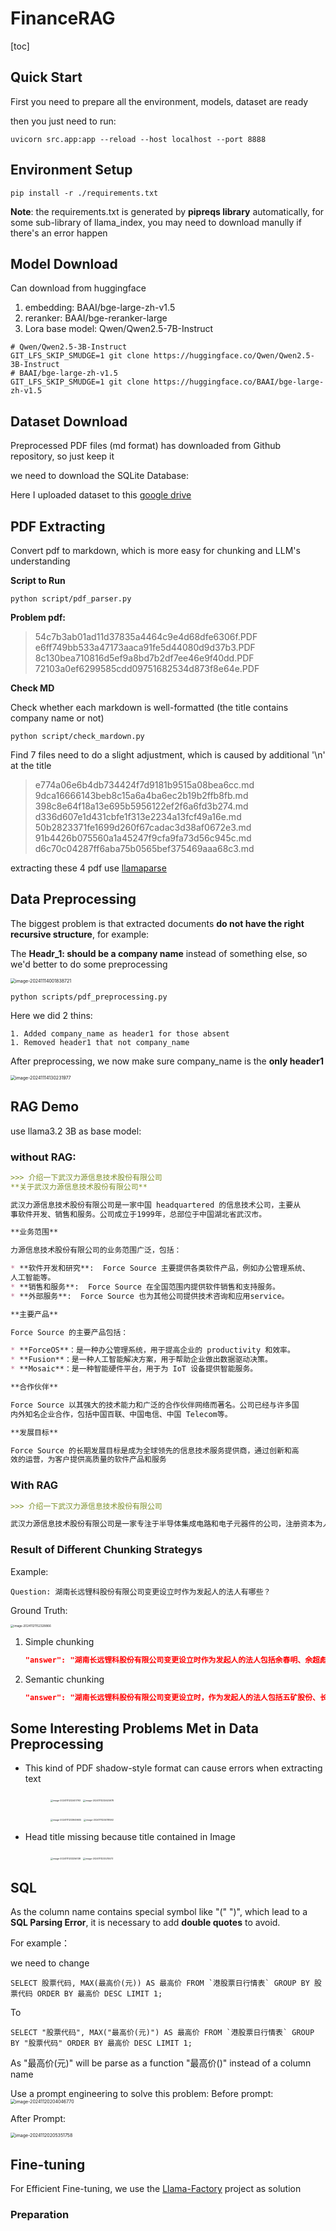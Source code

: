 # FinanceRAG

[toc]

## Quick Start

First you need to prepare all the environment, models, dataset are ready

then you just need to run:

```shell
uvicorn src.app:app --reload --host localhost --port 8888  
```

## Environment Setup

```shell
pip install -r ./requirements.txt
```

**Note**: the requirements.txt is generated by **pipreqs library** automatically, for some sub-library of llama_index, you may need to download manully if there's an error happen

## Model Download

Can download from huggingface

1. embedding: BAAI/bge-large-zh-v1.5
2. reranker: BAAI/bge-reranker-large
3. Lora base model: Qwen/Qwen2.5-7B-Instruct

```shell
# Qwen/Qwen2.5-3B-Instruct
GIT_LFS_SKIP_SMUDGE=1 git clone https://huggingface.co/Qwen/Qwen2.5-3B-Instruct
# BAAI/bge-large-zh-v1.5
GIT_LFS_SKIP_SMUDGE=1 git clone https://huggingface.co/BAAI/bge-large-zh-v1.5

```



## Dataset Download

Preprocessed PDF files (md format) has downloaded from Github repository, so just keep it

we need to download the SQLite Database:

Here I uploaded dataset to this [google drive](https://drive.google.com/file/d/1j2Xdgy9HnkYLUaLmxV9XkQxrfu1h9_4B/view?usp=share_link)



## PDF Extracting

Convert pdf to markdown, which is more easy for chunking and LLM's understanding

**Script to Run**

```{shell}
python script/pdf_parser.py
```

**Problem pdf:**

> 54c7b3ab01ad11d37835a4464c9e4d68dfe6306f.PDF
> e6ff749bb533a47173aaca91fe5d44080d9d37b3.PDF
> 8c130bea710816d5ef9a8bd7b2df7ee46e9f40dd.PDF
> 72103a0ef6299585cdd09751682534d873f8e64e.PDF

**Check MD**

Check whether each markdown is well-formatted (the title contains company name or not)

```{shell}
python script/check_mardown.py
```

Find 7 files need to do a slight adjustment, which is caused by additional '\n' at the title
> e774a06e6b4db734424f7d9181b9515a08bea6cc.md
> 9dca16666143beb8c15a6a4ba6ec2b19b2ffb8fb.md
> 398c8e64f18a13e695b5956122ef2f6a6fd3b274.md
> d336d607e1d431cbfe1f313e2234a13fcf49a16e.md
> 50b2823371fe1699d260f67cadac3d38af0672e3.md
> 91b4426b075560a1a45247f9cfa9fa73d56c945c.md
> d6c70c04287ff6aba75b0565bef375469aaa68c3.md

extracting these 4 pdf use [llamaparse](https://cloud.llamaindex.ai/)

## Data Preprocessing

The biggest problem is that extracted documents **do not have the right recursive structure**, for example:

The **Headr_1: should be a company name** instead of something else, so we'd better to do some preprocessing

<img src="./README.assets/image-20241114001838721.png" alt="image-20241114001838721" style="zoom:50%;" />

```shell
python scripts/pdf_preprocessing.py
```



Here we did 2 thins:

	1. Added company_name as header1 for those absent
	1. Removed header1 that not company_name

After preprocessing, we now make sure company_name is the **only header1**

<img src="./README.assets/image-20241114130231977.png" alt="image-20241114130231977" style="zoom:50%;" />

## RAG Demo

use llama3.2 3B as base model:

### without RAG:

```markdown
>>> 介绍一下武汉力源信息技术股份有限公司
**关于武汉力源信息技术股份有限公司**

武汉力源信息技术股份有限公司是一家中国 headquartered 的信息技术公司，主要从
事软件开发、销售和服务。公司成立于1999年，总部位于中国湖北省武汉市。

**业务范围**

力源信息技术股份有限公司的业务范围广泛，包括：

* **软件开发和研究**:  Force Source 主要提供各类软件产品，例如办公管理系统、
人工智能等。
* **销售和服务**:  Force Source 在全国范围内提供软件销售和支持服务。
* **外部服务**:  Force Source 也为其他公司提供技术咨询和应用service。

**主要产品**

Force Source 的主要产品包括：

* **ForceOS**：是一种办公管理系统，用于提高企业的 productivity 和效率。
* **Fusion**：是一种人工智能解决方案，用于帮助企业做出数据驱动决策。
* **Mosaic**：是一种智能硬件平台，用于为 IoT 设备提供智能服务。

**合作伙伴**

Force Source 以其强大的技术能力和广泛的合作伙伴网络而著名。公司已经与许多国
内外知名企业合作，包括中国百联、中国电信、中国 Telecom等。

**发展目标**

Force Source 的长期发展目标是成为全球领先的信息技术服务提供商，通过创新和高
效的运营，为客户提供高质量的软件产品和服务
```



### With RAG

```markdown
>>> 介绍一下武汉力源信息技术股份有限公司

武汉力源信息技术股份有限公司是一家专注于半导体集成电路和电子元器件的公司，注册资本为人民币5,000 万元。公司由赵马克担任法定代表人，主要运营范围包括电子产品、电子元器件、信息技术及相关成套产品方案的开发、研制、生产、销售及技术服务。公司的主营业务是推广、销售和应用服务于半导体集成电路等电子元器件。
```



### Result of Different Chunking Strategys

Example:

```
Question: 湖南长远锂科股份有限公司变更设立时作为发起人的法人有哪些？
```

Ground Truth:

<img src="./README.assets/image-20241121152328866.png" alt="image-20241121152328866" style="zoom:33%;" />

1. Simple chunking

   ```json
   "answer": "湖南长远锂科股份有限公司变更设立时作为发起人的法人包括余春明、余超彪等78名自然人。"
   ```

   

2. Semantic chunking

   ```json
   "answer": "湖南长远锂科股份有限公司变更设立时，作为发起人的法人包括五矿股份、长沙矿冶院、宁波创元、深圳安晏、尚颀颀旻、安鹏智慧、国调基金、建信投资、信石信远、华能融科、中信投资、三峡金石、伊敦基金和中启洞鉴这14家法人。"
   ```

   

   

## Some Interesting Problems Met in Data Preprocessing

- This kind of PDF shadow-style format can cause errors when extracting text

  <figure class="half">
    <img src="./README.assets/image-20241111232401793.png" alt="image-20241111232401793" style="zoom:25%;" />
    <img src="./README.assets/image-20241111232625978.png" alt="image-20241111232625978" style="zoom:25%;" />
  </figure>
  <figure class="half">
    <img src="./README.assets/image-20241111233949605.png" alt="image-20241111233949605" style="zoom:25%;" />
    <img src="./README.assets/image-20241111234118592.png" alt="image-20241111234118592" style="zoom:25%;" />
  </figure>
  
  
- Head title missing because title contained in Image

  <figure class="half">
    <img src="./README.assets/image-20241111233256138.png" alt="image-20241111233256138" style="zoom:25%;" />
    <img src="./README.assets/image-20241111233215573.png" alt="image-20241111233215573" style="zoom:25%;" />
  </figure>
  
  

## SQL

As the column name contains special symbol like "(" ")", which lead to a **SQL Parsing Error**, it is necessary to add **double quotes** to avoid.

For example：

we need to change

```sqlite
SELECT 股票代码, MAX(最高价(元)) AS 最高价 FROM `港股票日行情表` GROUP BY 股票代码 ORDER BY 最高价 DESC LIMIT 1;
```

To 

```sqlite
SELECT "股票代码", MAX("最高价(元)") AS 最高价 FROM `港股票日行情表` GROUP BY "股票代码" ORDER BY 最高价 DESC LIMIT 1;
```

As "最高价(元)" will be parse as a function "最高价()" instead of a column name



Use a prompt engineering to solve this problem:
Before prompt:
<img src="./README.assets/image-20241120204046770.png" alt="image-20241120204046770" style="zoom:50%;" />

After Prompt:

<img src="./README.assets/image-20241120205351758.png" alt="image-20241120205351758" style="zoom:50%;" />

## Fine-tuning

For Efficient Fine-tuning, we use the [Llama-Factory](https://github.com/hiyouga/LLaMA-Factory) project as solution

### Preparation



